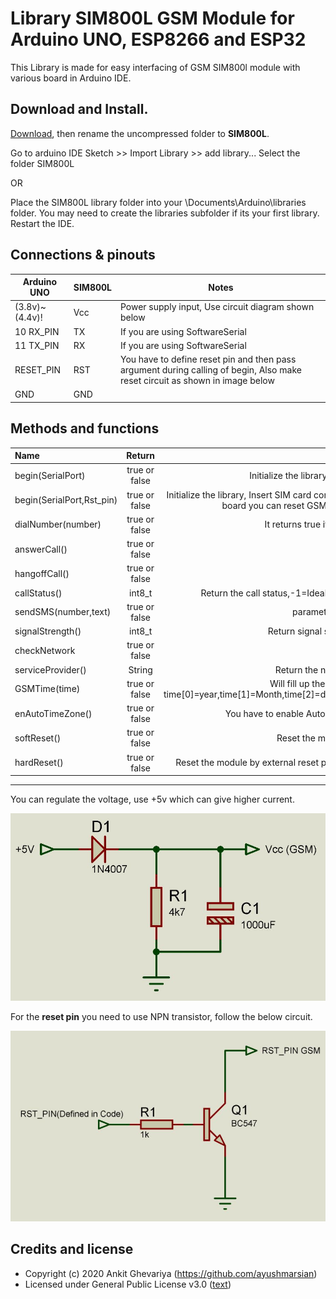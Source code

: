 # Library SIM800L GSM Module for Arduino UNO, ESP8266 and ESP32

This Library is made for easy interfacing of GSM SIM800l module with various board in Arduino IDE.

## Download and Install.
[Download](https://github.com/AyushMarsian/SIM800L/archive/master.zip), then rename the uncompressed folder to **SIM800L**. 

Go to arduino IDE Sketch >> Import Library >> add library... Select the folder SIM800L

OR 

Place the SIM800L library folder into your \Documents\Arduino\libraries folder. 
You may need to create the libraries subfolder if its your first library. Restart the IDE.

## Connections & pinouts
Arduino UNO   |   SIM800L   |    Notes  
-------------|-------------|------------
(3.8v)~(4.4v)!| Vcc | Power supply input, Use circuit diagram shown below
10 RX_PIN | TX |  If you are using SoftwareSerial
11 TX_PIN | RX |  If you are using SoftwareSerial
RESET_PIN | RST|  You have to define reset pin and then pass argument during calling of begin, Also make reset circuit as shown in image below
GND | GND |

## Methods and functions

Name|Return|Notes
:-------|:-------:|:-----------------------------------------------:|
begin(SerialPort)|true or false|Initialize the library, Insert SIM card compulsorily 
begin(SerialPort,Rst_pin)|true or false|Initialize the library, Insert SIM card compulsorily. If you define and pass reset pin of your board you can reset GSM by external reset pin of the SIM800l
dialNumber(number)|true or false| It returns true if ATD passed successfully
answerCall()|true or false|
hangoffCall()|true or false|
callStatus()|int8_t|Return the call status,-1=Ideal, 0=Call in progress, 2=Dialing, 3=Ringing
sendSMS(number,text)|true or false|parameters must be Strings
signalStrength()|int8_t|Return signal strength, if -1 no network
checkNetwork|true or false|
serviceProvider()|String|Return the name of service provider
GSMTime(time)|true or false|Will fill up the array you passed. where time[0]=year,time[1]=Month,time[2]=date,time[3]=hour,time[4]=minute,time[5]=seconds
enAutoTimeZone()|true or false|You have to enable Auto time zone before you read the time.
softReset()|true or false|Reset the module by AT commands
hardReset()|true or false|Reset the module by external reset pin, you must have to pass reset pin during begin
____________________________________________________________________________________

You can regulate the voltage, use +5v which can give higher current.

![alt text](https://github.com/AyushMarsian/SIM800L/blob/master/circuits/Power_Circuit.JPG "Power_Circuit")



For the **reset pin** you need to use NPN transistor, follow the below circuit.

![alt text](https://github.com/AyushMarsian/SIM800L/blob/master/circuits/Reset_Circuit.jpg "Reset_Circuit")

## Credits and license

- Copyright (c) 2020 Ankit Ghevariya (https://github.com/ayushmarsian)
- Licensed under General Public License v3.0 ([text](LICENSE))

